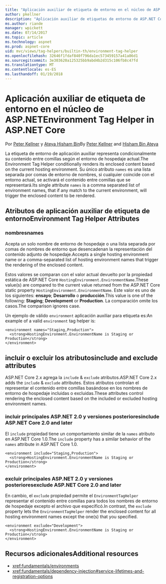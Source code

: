 ```yaml
---
title: "Aplicación auxiliar de etiqueta de entorno en el núcleo de ASP.NET"
author: pkellner
description: "Aplicación auxiliar de etiquetas de entorno de ASP.NET Core define incluido todas las propiedades"
ms.author: riande
manager: wpickett
ms.date: 07/14/2017
ms.topic: article
ms.technology: aspnet
ms.prod: aspnet-core
uid: mvc/views/tag-helpers/builtin-th/environment-tag-helper
ms.openlocfilehash: 32646f1fdaf840f796da1ec573459157a41a86d1
ms.sourcegitcommit: 3e303620a125325bb9abd4b2d315c106fb8c47fd
ms.translationtype: MT
ms.contentlocale: es-ES
ms.lasthandoff: 01/19/2018
---
```

# <a name="environment-tag-helper-in-aspnet-core"></a><span data-ttu-id="65e6b-103">Aplicación auxiliar de etiqueta de entorno en el núcleo de ASP.NET</span><span class="sxs-lookup"><span data-stu-id="65e6b-103">Environment Tag Helper in ASP.NET Core</span></span>

<span data-ttu-id="65e6b-104">Por [Peter Kellner](http://peterkellner.net) y [Ateya Hisham Bin](https://twitter.com/hishambinateya)</span><span class="sxs-lookup"><span data-stu-id="65e6b-104">By [Peter Kellner](http://peterkellner.net) and [Hisham Bin Ateya](https://twitter.com/hishambinateya)</span></span>

<span data-ttu-id="65e6b-105">La etiqueta de entorno de aplicación auxiliar representa condicionalmente su contenido entre comillas según el entorno de hospedaje actual.</span><span class="sxs-lookup"><span data-stu-id="65e6b-105">The Environment Tag Helper conditionally renders its enclosed content based on the current hosting environment.</span></span> <span data-ttu-id="65e6b-106">Su único atributo `names` es una lista separada por comas de entorno de nombres, si cualquier coincide con el entorno actual, se activará el contenido entre comillas que se representará.</span><span class="sxs-lookup"><span data-stu-id="65e6b-106">Its single attribute `names` is a comma separated list of environment names, that if any match to the current environment, will trigger the enclosed content to be rendered.</span></span>

## <a name="environment-tag-helper-attributes"></a><span data-ttu-id="65e6b-107">Atributos de aplicación auxiliar de etiqueta de entorno</span><span class="sxs-lookup"><span data-stu-id="65e6b-107">Environment Tag Helper Attributes</span></span>

### <a name="names"></a><span data-ttu-id="65e6b-108">nombres</span><span class="sxs-lookup"><span data-stu-id="65e6b-108">names</span></span>

<span data-ttu-id="65e6b-109">Acepta un solo nombre de entorno de hospedaje o una lista separada por comas de nombres de entorno que desencadenan la representación del contenido adjunto de hospedaje.</span><span class="sxs-lookup"><span data-stu-id="65e6b-109">Accepts a single hosting environment name or a comma-separated list of hosting environment names that trigger the rendering of the enclosed content.</span></span>

<span data-ttu-id="65e6b-110">Estos valores se comparan con el valor actual devuelto por la propiedad estática de ASP.NET Core `HostingEnvironment.EnvironmentName`.</span><span class="sxs-lookup"><span data-stu-id="65e6b-110">These value(s) are compared to the current value returned from the ASP.NET Core static property `HostingEnvironment.EnvironmentName`.</span></span>  <span data-ttu-id="65e6b-111">Este valor es uno de los siguientes: **ensayo**; **Desarrollo** o **producción**.</span><span class="sxs-lookup"><span data-stu-id="65e6b-111">This value is one of the following: **Staging**; **Development** or **Production**.</span></span> <span data-ttu-id="65e6b-112">La comparación omite los casos.</span><span class="sxs-lookup"><span data-stu-id="65e6b-112">The comparison ignores case.</span></span>

<span data-ttu-id="65e6b-113">Un ejemplo de válido `environment` aplicación auxiliar para etiqueta es:</span><span class="sxs-lookup"><span data-stu-id="65e6b-113">An example of a valid `environment` tag helper is:</span></span>

```cshtml
<environment names="Staging,Production">
  <strong>HostingEnvironment.EnvironmentName is Staging or Production</strong>
</environment>
```

## <a name="include-and-exclude-attributes"></a><span data-ttu-id="65e6b-114">incluir o excluir los atributos</span><span class="sxs-lookup"><span data-stu-id="65e6b-114">include and exclude attributes</span></span>

<span data-ttu-id="65e6b-115">ASP.NET Core 2.x agrega la `include`  &  `exclude` atributos.</span><span class="sxs-lookup"><span data-stu-id="65e6b-115">ASP.NET Core 2.x adds the `include` & `exclude` attributes.</span></span> <span data-ttu-id="65e6b-116">Estos atributos controlan el representar el contenido entre comillas basándose en los nombres de entorno de hospedaje incluidas o excluidas.</span><span class="sxs-lookup"><span data-stu-id="65e6b-116">These attributes control rendering the enclosed content based on the included or excluded hosting environment names.</span></span>

### <a name="include-aspnet-core-20-and-later"></a><span data-ttu-id="65e6b-117">incluir principales ASP.NET 2.0 y versiones posteriores</span><span class="sxs-lookup"><span data-stu-id="65e6b-117">include ASP.NET Core 2.0 and later</span></span>

<span data-ttu-id="65e6b-118">El `include` propiedad tiene un comportamiento similar de la `names` atributo en ASP.NET Core 1.0.</span><span class="sxs-lookup"><span data-stu-id="65e6b-118">The `include` property has a similar behavior of the `names` attribute in ASP.NET Core 1.0.</span></span>

```cshtml
<environment include="Staging,Production">
  <strong>HostingEnvironment.EnvironmentName is Staging or Production</strong>
</environment>
```

### <a name="exclude-aspnet-core-20-and-later"></a><span data-ttu-id="65e6b-119">excluir principales ASP.NET 2.0 y versiones posteriores</span><span class="sxs-lookup"><span data-stu-id="65e6b-119">exclude ASP.NET Core 2.0 and later</span></span>

<span data-ttu-id="65e6b-120">En cambio, el `exclude` propiedad permite el `EnvironmentTagHelper` representar el contenido entre comillas para todos los nombres de entorno de hospedaje excepto el archivo que especificó.</span><span class="sxs-lookup"><span data-stu-id="65e6b-120">In contrast, the `exclude` property lets the `EnvironmentTagHelper` render the enclosed content for all hosting environment names except the one(s) that you specified.</span></span>

```cshtml
<environment exclude="Development">
  <strong>HostingEnvironment.EnvironmentName is Staging or Production</strong>
</environment>
```

## <a name="additional-resources"></a><span data-ttu-id="65e6b-121">Recursos adicionales</span><span class="sxs-lookup"><span data-stu-id="65e6b-121">Additional resources</span></span>

* <xref:fundamentals/environments>
* <xref:fundamentals/dependency-injection#service-lifetimes-and-registration-options>
